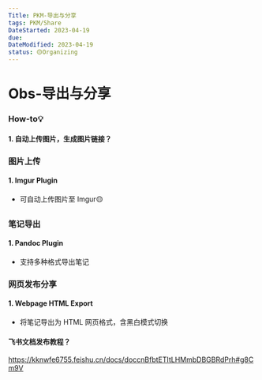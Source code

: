```yaml
---
Title: PKM-导出与分享
tags: PKM/Share
DateStarted: 2023-04-19
due:
DateModified: 2023-04-19
status: 🟡Organizing
---
```


# Obs-导出与分享

### How-to💡

#### 1. 自动上传图片，生成图片链接？

### 图片上传

#### 1. Imgur Plugin

- 可自动上传图片至 Imgur🟡

### 笔记导出

#### 1. Pandoc Plugin

- 支持多种格式导出笔记

### 网页发布分享

#### 1. Webpage HTML Export

- 将笔记导出为 HTML 网页格式，含黑白模式切换

#### 飞书文档发布教程？

https://kknwfe6755.feishu.cn/docs/doccnBfbtETItLHMmbDBGBRdPrh#g8Cm9V
